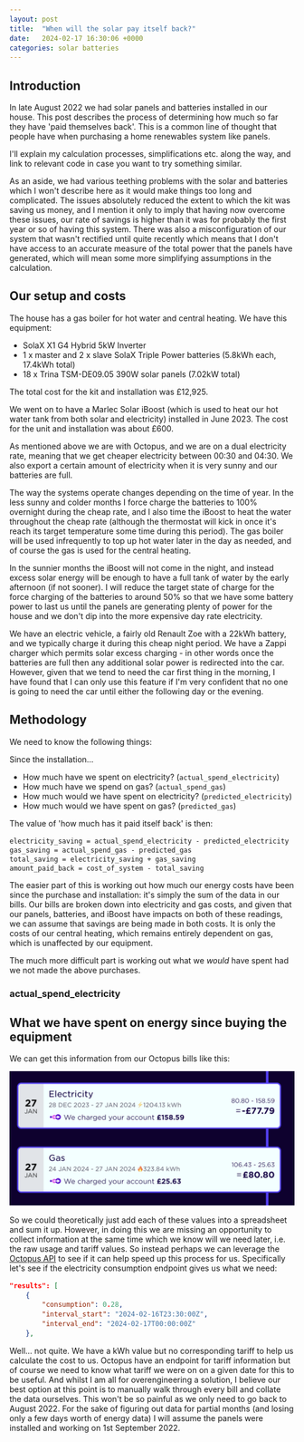```yaml
---
layout: post
title:  "When will the solar pay itself back?"
date:   2024-02-17 16:30:06 +0000
categories: solar batteries
---
```


## Introduction

In late August 2022 we had solar panels and batteries installed in our house. This post describes the process of determining how much so far they have 'paid themselves back'. This is a common line of thought that people have when purchasing a home renewables system like panels.

I'll explain my calculation processes, simplifications etc. along the way, and link to relevant code in case you want to try something similar.

As an aside, we had various teething problems with the solar and batteries which I won't describe here as it would make things too long and complicated. The issues absolutely reduced the extent to which the kit was saving us money, and I mention it only to imply that having now overcome these issues, our rate of savings is higher than it was for probably the first year or so of having this system. There was also a misconfiguration of our system that wasn't rectified until quite recently which means that I don't have access to an accurate measure of the total power that the panels have generated, which will mean some more simplifying assumptions in the calculation.

## Our setup and costs

The house has a gas boiler for hot water and central heating. We have this equipment:

- SolaX X1 G4 Hybrid 5kW Inverter
- 1 x master and 2 x slave SolaX Triple Power batteries (5.8kWh each, 17.4kWh total)
- 18 x Trina TSM-DE09.05 390W solar panels (7.02kW total)

The total cost for the kit and installation was £12,925.

We went on to have a Marlec Solar iBoost (which is used to heat our hot water tank from both solar and electricity) installed in June 2023. The cost for the unit and installation was about £600.

As mentioned above we are with Octopus, and we are on a dual electricity rate, meaning that we get cheaper electricity between 00:30 and 04:30. We also export a certain amount of electricity when it is very sunny and our batteries are full.

The way the systems operate changes depending on the time of year. In the less sunny and colder months I force charge the batteries to 100% overnight during the cheap rate, and I also time the iBoost to heat the water throughout the cheap rate (although the thermostat will kick in once it's reach its target temperature some time during this period). The gas boiler will be used infrequently to top up hot water later in the day as needed, and of course the gas is used for the central heating.

In the sunnier months the iBoost will not come in the night, and instead excess solar energy will be enough to have a full tank of water by the early afternoon (if not sooner). I will reduce the target state of charge for the force charging of the batteries to around 50% so that we have some battery power to last us until the panels are generating plenty of power for the house and we don't dip into the more expensive day rate electricity.

We have an electric vehicle, a fairly old Renault Zoe with a 22kWh battery, and we typically charge it during this cheap night period. We have a Zappi charger which permits solar excess charging - in other words once the batteries are full then any additional solar power is redirected into the car. However, given that we tend to need the car first thing in the morning, I have found that I can only use this feature if I'm very confident that no one is going to need the car until either the following day or the evening.

## Methodology

We need to know the following things:

Since the installation...
- How much have we spent on electricity? (`actual_spend_electricity`)
- How much have we spend on gas? (`actual_spend_gas`)
- How much would we have spent on electricity? (`predicted_electricity`)
- How much would we have spent on gas? (`predicted_gas`)

The value of 'how much has it paid itself back' is then:

```
electricity_saving = actual_spend_electricity - predicted_electricity
gas_saving = actual_spend_gas - predicted_gas
total_saving = electricity_saving + gas_saving
amount_paid_back = cost_of_system - total_saving
```

The easier part of this is working out how much our energy costs have been since the purchase and installation: it's simply the sum of the data in our bills. Our bills are broken down into electricity and gas costs, and given that our panels, batteries, and iBoost have impacts on both of these readings, we can assume that savings are being made in both costs. It is only the costs of our central heating, which remains entirely dependent on gas, which is unaffected by our equipment.

The much more difficult part is working out what we _would_ have spent had we not made the above purchases.


### actual_spend_electricity



## What we have spent on energy since buying the equipment

We can get this information from our Octopus bills like this:

![alt text](/images/octopus_payment_sample.png)

So we could theoretically just add each of these values into a spreadsheet and sum it up. However, in doing this we are missing an opportunity to collect information at the same time which we know will we need later, i.e. the raw usage and tariff values. So instead perhaps we can leverage the [Octopus API](https://developer.octopus.energy/docs/api/#consumption) to see if it can help speed up this process for us. Specifically let's see if the electricity consumption endpoint gives us what we need:

```json
"results": [
    {
        "consumption": 0.28,
        "interval_start": "2024-02-16T23:30:00Z",
        "interval_end": "2024-02-17T00:00:00Z"
    },
```
Well... not quite. We have a kWh value but no corresponding tariff to help us calculate the cost to us. Octopus have an endpoint for tariff information but of course we need to know what tariff we were on on a given date for this to be useful. And whilst I am all for overengineering a solution, I believe our best option at this point is to manually walk through every bill and collate the data ourselves. This won't be so painful as we only need to go back to August 2022. For the sake of figuring out data for partial months (and losing only a few days worth of energy data) I will assume the panels were installed and working on 1st September 2022.



